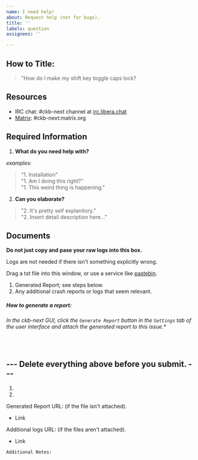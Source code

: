```yaml
---
name: I need help!
about: Request help (not for bugs).
title: ''
labels: question
assignees: ''

---
```

## How to Title:
> "How do I make my shift key toggle caps lock?

## Resources
* IRC chat: #ckb-next channel at [irc.libera.chat](https://web.libera.chat/?channels=#ckb-next)
* [Matrix](https://matrix.to/#/#ckb-next:matrix.org): #ckb-next:matrix.org

## Required Information

1. **What do you need help with?**

*examples:*
> "1. Installation" </br>
> "1. Am I doing this right?" </br>
> "1. This weird thing is happening." </br>

2. **Can you elaborate?**

> "2. It's pretty self explanitory." </br>
> "2. Insert detail description here..."


## Documents

**Do not just copy and pase your raw logs into this box.**

Logs are not needed if there isn't something explicitly wrong.</br>

Drag a txt file into this window, or use a service like [pastebin](https://pastebin.com/).

1. Generated Report; see steps below.
2. Any additional crash reports or logs that seem relevant.
##### How to generate a report: 
###### In the ckb-next GUI, click the `Generate Report` button in the `Settings` tab of the user interface and attach the generated report to this issue.*

</br>

## --- Delete everything above before you submit. ---
1. 
2.

Generated Report URL: (if the file isn't attached).
* Link

Additional logs URL: (if the files aren't attached).
* Link


```
Additional Notes:


```